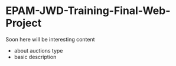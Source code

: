 # EPAM-JWD-Training-Final-Web-Project
Soon here will be interesting content
- about auctions type
- basic description
